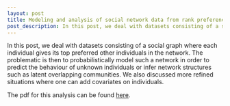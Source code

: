 ```yaml
---
layout: post
title: Modeling and analysis of social network data from rank preferences
post_description: In this post, we deal with datasets consisting of a social graph where each individual gives its top preferred other individuals in the network. The problematic is then to probabilistically model such a network in order to predict the behaviour of unknown individuals or infer network structures such as latent overlapping communities. We also discussed more refined situations where one can add covariates on individuals.
---
```


In this post, we deal with datasets consisting of a social graph where each individual gives its top preferred other individuals in the network. The problematic is then to probabilistically model such a network in order to predict the behaviour of unknown individuals or infer network structures such as latent overlapping communities. We also discussed more refined situations where one can add covariates on individuals.

The pdf for this analysis can be found [here](/imgs/Dissertation.pdf).
